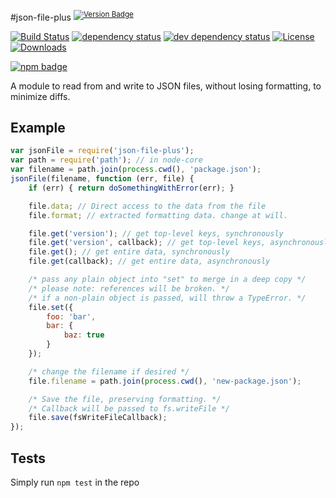 #json-file-plus <sup>[![Version Badge][npm-version-svg]][npm-url]</sup>

[![Build Status][3]][4]
[![dependency status][5]][6]
[![dev dependency status][7]][8]
[![License][license-image]][license-url]
[![Downloads][downloads-image]][downloads-url]

[![npm badge][9]][npm-url]

A module to read from and write to JSON files, without losing formatting, to minimize diffs.

## Example
```js
var jsonFile = require('json-file-plus');
var path = require('path'); // in node-core
var filename = path.join(process.cwd(), 'package.json');
jsonFile(filename, function (err, file) {
	if (err) { return doSomethingWithError(err); }

	file.data; // Direct access to the data from the file
	file.format; // extracted formatting data. change at will.

	file.get('version'); // get top-level keys, synchronously
	file.get('version', callback); // get top-level keys, asynchronously
	file.get(); // get entire data, synchronously
	file.get(callback); // get entire data, asynchronously

	/* pass any plain object into "set" to merge in a deep copy */
	/* please note: references will be broken. */
	/* if a non-plain object is passed, will throw a TypeError. */
	file.set({
		foo: 'bar',
		bar: {
			baz: true
		}
	});

	/* change the filename if desired */
	file.filename = path.join(process.cwd(), 'new-package.json');

	/* Save the file, preserving formatting. */
	/* Callback will be passed to fs.writeFile */
	file.save(fsWriteFileCallback);
});
```

## Tests
Simply run `npm test` in the repo

[npm-url]: https://npmjs.org/package/json-file-plus
[npm-version-svg]: http://vb.teelaun.ch/ljharb/node-json-file.svg
[3]: https://travis-ci.org/ljharb/node-json-file.svg
[4]: https://travis-ci.org/ljharb/node-json-file
[5]: https://david-dm.org/ljharb/node-json-file.svg
[6]: https://david-dm.org/ljharb/node-json-file
[7]: https://david-dm.org/ljharb/node-json-file/dev-status.svg
[8]: https://david-dm.org/ljharb/node-json-file#info=devDependencies
[9]: https://nodei.co/npm/json-file-plus.png?downloads=true&stars=true
[license-image]: http://img.shields.io/npm/l/json-file-plus.svg
[license-url]: LICENSE
[downloads-image]: http://img.shields.io/npm/dm/json-file-plus.svg
[downloads-url]: http://npm-stat.com/charts.html?package=json-file-plus

